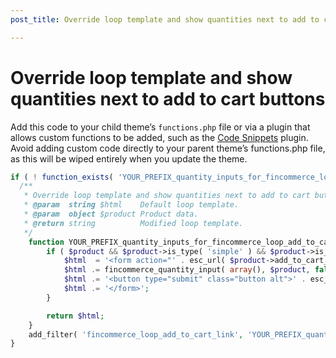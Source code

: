 ```yaml
---
post_title: Override loop template and show quantities next to add to cart buttons

---
```


# Override loop template and show quantities next to add to cart buttons

Add this code to your child theme’s `functions.php` file or via a plugin that allows custom functions to be added, such as the [Code Snippets](https://wordpress.org/plugins/code-snippets/) plugin. Avoid adding custom code directly to your parent theme’s functions.php file, as this will be wiped entirely when you update the theme.

```php
if ( ! function_exists( 'YOUR_PREFIX_quantity_inputs_for_fincommerce_loop_add_to_cart_link' ) ) {
  /**
   * Override loop template and show quantities next to add to cart buttons
   * @param  string $html    Default loop template.
   * @param  object $product Product data.
   * @return string          Modified loop template.
   */
	function YOUR_PREFIX_quantity_inputs_for_fincommerce_loop_add_to_cart_link( $html, $product ) {
		if ( $product && $product->is_type( 'simple' ) && $product->is_purchasable() && $product->is_in_stock() && ! $product->is_sold_individually() ) {
			$html  = '<form action="' . esc_url( $product->add_to_cart_url() ) . '" class="cart" method="post" enctype="multipart/form-data">';
			$html .= fincommerce_quantity_input( array(), $product, false );
			$html .= '<button type="submit" class="button alt">' . esc_html( $product->add_to_cart_text() ) . '</button>';
			$html .= '</form>';
		}

		return $html;
	}
	add_filter( 'fincommerce_loop_add_to_cart_link', 'YOUR_PREFIX_quantity_inputs_for_fincommerce_loop_add_to_cart_link', 10, 2 );
}
```
